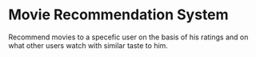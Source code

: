 # Movie Recommendation System
Recommend movies to a specefic user on the basis of his ratings and on what other users watch with similar taste to him.
